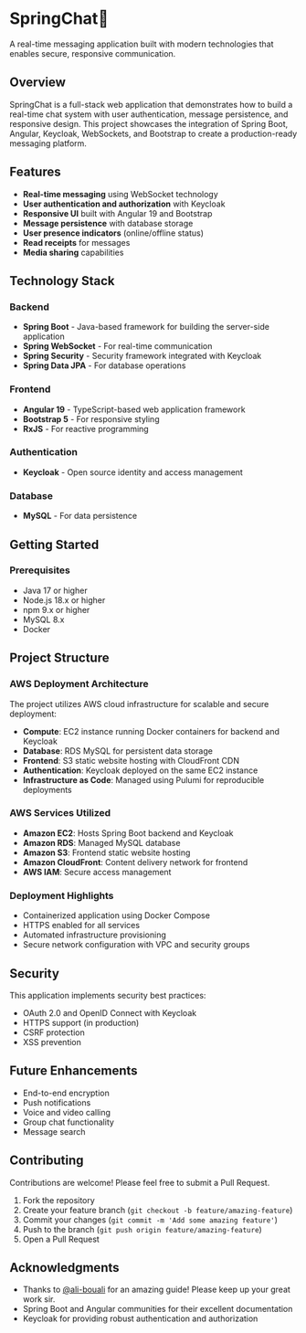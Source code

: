 # SpringChat💬

A real-time messaging application built with modern technologies that enables secure, responsive communication.

## Overview

SpringChat is a full-stack web application that demonstrates how to build a real-time chat system with user authentication, message persistence, and responsive design. This project showcases the integration of Spring Boot, Angular, Keycloak, WebSockets, and Bootstrap to create a production-ready messaging platform.

## Features

- **Real-time messaging** using WebSocket technology
- **User authentication and authorization** with Keycloak
- **Responsive UI** built with Angular 19 and Bootstrap
- **Message persistence** with database storage
- **User presence indicators** (online/offline status)
- **Read receipts** for messages
- **Media sharing** capabilities

## Technology Stack

### Backend
- **Spring Boot** - Java-based framework for building the server-side application
- **Spring WebSocket** - For real-time communication
- **Spring Security** - Security framework integrated with Keycloak
- **Spring Data JPA** - For database operations

### Frontend
- **Angular 19** - TypeScript-based web application framework
- **Bootstrap 5** - For responsive styling
- **RxJS** - For reactive programming

### Authentication
- **Keycloak** - Open source identity and access management

### Database
- **MySQL** - For data persistence

## Getting Started

### Prerequisites
- Java 17 or higher
- Node.js 18.x or higher
- npm 9.x or higher
- MySQL 8.x
- Docker


## Project Structure
### AWS Deployment Architecture
The project utilizes AWS cloud infrastructure for scalable and secure deployment:
- **Compute**: EC2 instance running Docker containers for backend and Keycloak
- **Database**: RDS MySQL for persistent data storage
- **Frontend**: S3 static website hosting with CloudFront CDN
- **Authentication**: Keycloak deployed on the same EC2 instance
- **Infrastructure as Code**: Managed using Pulumi for reproducible deployments

### AWS Services Utilized
- **Amazon EC2**: Hosts Spring Boot backend and Keycloak
- **Amazon RDS**: Managed MySQL database
- **Amazon S3**: Frontend static website hosting
- **Amazon CloudFront**: Content delivery network for frontend
- **AWS IAM**: Secure access management

### Deployment Highlights
- Containerized application using Docker Compose
- HTTPS enabled for all services
- Automated infrastructure provisioning
- Secure network configuration with VPC and security groups

## Security

This application implements security best practices:
- OAuth 2.0 and OpenID Connect with Keycloak
- HTTPS support (in production)
- CSRF protection
- XSS prevention

## Future Enhancements

- End-to-end encryption
- Push notifications
- Voice and video calling
- Group chat functionality
- Message search

## Contributing

Contributions are welcome! Please feel free to submit a Pull Request.

1. Fork the repository
2. Create your feature branch (`git checkout -b feature/amazing-feature`)
3. Commit your changes (`git commit -m 'Add some amazing feature'`)
4. Push to the branch (`git push origin feature/amazing-feature`)
5. Open a Pull Request

## Acknowledgments

- Thanks to [@ali-bouali](https://github.com/ali-bouali) for an amazing guide! Please keep up your great work sir.
- Spring Boot and Angular communities for their excellent documentation
- Keycloak for providing robust authentication and authorization
